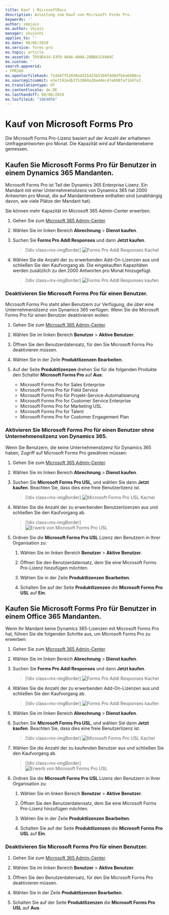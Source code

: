 ```yaml
---
title: Kauf | MicrosoftDocs
description: Anleitung zum Kauf von Microsoft Forms Pro.
keywords: ''
author: sbmjais
ms.author: shjais
manager: shujoshi
applies_to: ''
ms.date: 08/06/2019
ms.service: forms-pro
ms.topic: article
ms.assetid: 7D59D434-53F0-46A6-A00A-20BB41C69A4C
ms.custom: ''
search.appverid:
- FPR160
ms.openlocfilehash: 71dd47f52030add15425b5104fdd0dfbbe6988ce
ms.sourcegitcommit: e3e7192edb3753060a20a4dec47eb98faf1b87a3
ms.translationtype: HT
ms.contentlocale: de-DE
ms.lasthandoff: 08/06/2019
ms.locfileid: "1864056"
---
```

# <a name="purchase-microsoft-forms-pro"></a>Kauf von Microsoft Forms Pro

Die Microsoft Forms Pro-Lizenz basiert auf der Anzahl der erhaltenen Umfrageantworten pro Monat. Die Kapazität wird auf Mandantenebene gemessen.
 
## <a name="purchase-microsoft-forms-pro-for-users-in-a-dynamics-365-tenant"></a>Kaufen Sie Microsoft Forms Pro für Benutzer in einem Dynamics 365 Mandanten.

Microsoft Forms Pro ist Teil der Dynamics 365 Enterprise Lizenz. Ein Mandant mit einer Unternehmenslizenz von Dynamics 365 hat 2000 Antworten pro Monat, die auf Mandantenebene enthalten sind (unabhängig davon, wie viele Plätze der Mandant hat).
 
Sie können mehr Kapazität im Microsoft 365 Admin-Center erwerben.
 
1.  Gehen Sie zum [Microsoft 365 Admin-Center](https://admin.microsoft.com/). 

2.  Wählen Sie im linken Bereich **Abrechnung** > **Dienst kaufen**.

3.  Suchen Sie **Forms Pro Addl Responses** und dann **Jetzt kaufen**.

    > [!div class=mx-imgBorder]
    > ![Forms Pro Addl Responses Kachel](media/addl-responses-license.png "Forms Pro Addl Responses Kachel")

4.  Wählen Sie die Anzahl der zu erwerbenden Add-On-Lizenzen aus und schließen Sie den Kaufvorgang ab. Die eingekauften Kapazitäten werden zusätzlich zu den 2000 Antworten pro Monat hinzugefügt.

    > [!div class=mx-imgBorder]
    > ![Forms Pro Addl Responses kaufen](media/addl-responses-license-purchase.png "Forms Pro Addl Responses kaufen")
 
### <a name="disable-microsoft-forms-pro-for-a-user"></a>Deaktivieren Sie Microsoft Forms Pro für einen Benutzer.

Microsoft Forms Pro steht allen Benutzern zur Verfügung, die über eine Unternehmenslizenz von Dynamics 365 verfügen. Wenn Sie die Microsoft Forms Pro für einen Benutzer deaktivieren wollen:

1.  Gehen Sie zum [Microsoft 365 Admin-Center](https://admin.microsoft.com/). 

2.  Wählen Sie im linken Bereich **Benutzer** > **Aktive Benutzer**.

3.   Öffnen Sie den Benutzerdatensatz, für den Sie Microsoft Forms Pro deaktivieren müssen.

4.  Wählen Sie in der Zeile **Produktlizenzen** **Bearbeiten**.

5.  Auf der Seite **Produktlizenzen** drehen Sie für die folgenden Produkte den Schalter **Microsoft Forms Pro** auf **Aus**:
    -  Microsoft Forms Pro for Sales Enterprise
    - Microsoft Forms Pro für Field Service
    - Microsoft Forms Pro für Projekt-Service-Automatisierung
    - Microsoft Forms Pro for Customer Service Enterprise
    - Microsoft Forms Pro for Marketing USL
    - Microsoft Forms Pro for Talent
    - Microsoft Forms Pro for Customer Engagement Plan

### <a name="enable-microsoft-forms-pro-for-a-user-without-a-dynamics-365-enterprise-license"></a>Aktivieren Sie Microsoft Forms Pro für einen Benutzer ohne Unternehmenslizenz von Dynamics 365.

Wenn Sie Benutzern, die keine Unternehmenslizenz für Dynamics 365 haben, Zugriff auf Microsoft Forms Pro gewähren müssen:

1.  Gehen Sie zum [Microsoft 365 Admin-Center](https://admin.microsoft.com/). 

2.  Wählen Sie im linken Bereich **Abrechnung** > **Dienst kaufen**.

3.  Suchen Sie **Microsoft Forms Pro USL**, und wählen Sie dann **Jetzt kaufen**. Beachten Sie, dass dies eine freie Benutzerlizenz ist.

    > [!div class=mx-imgBorder]
    > ![Microsoft Forms Pro USL Kachel](media/usl-license.png "Microsoft Forms Pro USL Kachel")

4.  Wählen Sie die Anzahl der zu erwerbenden Benutzerlizenzen aus und schließen Sie den Kaufvorgang ab.

    > [!div class=mx-imgBorder]
    > ![Erwerb von Microsoft Forms Pro USL](media/usl-license-purchase.png "Erwerb von Microsoft Forms Pro USL")

5.  Ordnen Sie die **Microsoft Forms Pro USL** Lizenz den Benutzern in Ihrer Organisation zu:

    1. Wählen Sie im linken Bereich **Benutzer** > **Aktive Benutzer**.

    2. Öffnen Sie den Benutzerdatensatz, dem Sie eine Microsoft Forms Pro-Lizenz hinzufügen möchten.

    3. Wählen Sie in der Zeile **Produktlizenzen** **Bearbeiten**.

    4. Schalten Sie auf der Seite **Produktlizenzen** die **Microsoft Forms Pro USL** auf **Ein**.

## <a name="purchase-microsoft-forms-pro-for-users-in-an-office-365-tenant"></a>Kaufen Sie Microsoft Forms Pro für Benutzer in einem Office 365 Mandanten.

Wenn Ihr Mandant keine Dynamics 365-Lizenzen mit Microsoft Forms Pro hat, führen Sie die folgenden Schritte aus, um Microsoft Forms Pro zu erwerben:    

1.  Gehen Sie zum [Microsoft 365 Admin-Center](https://admin.microsoft.com/). 

2.  Wählen Sie im linken Bereich **Abrechnung** > **Dienst kaufen**.

3.  Suchen Sie **Forms Pro Addl Responses** und dann **Jetzt kaufen**.

    > [!div class=mx-imgBorder]
    > ![Forms Pro Addl Responses Kachel](media/addl-responses-license.png "Forms Pro Addl Responses Kachel")

4.  Wählen Sie die Anzahl der zu erwerbenden Add-On-Lizenzen aus und schließen Sie den Kaufvorgang ab. 

    > [!div class=mx-imgBorder]
    > ![Forms Pro Addl Responses kaufen](media/addl-responses-license-purchase.png "Forms Pro Addl Responses kaufen")

5.  Wählen Sie im linken Bereich **Abrechnung** > **Dienst kaufen**.

6.  Suchen Sie **Microsoft Forms Pro USL**, und wählen Sie dann **Jetzt kaufen**. Beachten Sie, dass dies eine freie Benutzerlizenz ist.

    > [!div class=mx-imgBorder]
    > ![Microsoft Forms Pro USL Kachel](media/usl-license.png "Microsoft Forms Pro USL Kachel")

7.  Wählen Sie die Anzahl der zu kaufenden Benutzer aus und schließen Sie den Kaufvorgang ab.

    > [!div class=mx-imgBorder]
    > ![Erwerb von Microsoft Forms Pro USL](media/usl-license-purchase.png "Erwerb von Microsoft Forms Pro USL")

8.  Ordnen Sie die **Microsoft Forms Pro USL** Lizenz den Benutzern in Ihrer Organisation zu:

    1. Wählen Sie im linken Bereich **Benutzer** > **Aktive Benutzer**.

    2. Öffnen Sie den Benutzerdatensatz, dem Sie eine Microsoft Forms Pro-Lizenz hinzufügen möchten.

    3. Wählen Sie in der Zeile **Produktlizenzen** **Bearbeiten**.

    4. Schalten Sie auf der Seite **Produktlizenzen** die **Microsoft Forms Pro USL** auf **Ein**.

### <a name="disable-microsoft-forms-pro-for-a-user"></a>Deaktivieren Sie Microsoft Forms Pro für einen Benutzer.

1.  Gehen Sie zum [Microsoft 365 Admin-Center](https://admin.microsoft.com/). 

2.  Wählen Sie im linken Bereich **Benutzer** > **Aktive Benutzer**.

3.   Öffnen Sie den Benutzerdatensatz, für den Sie Microsoft Forms Pro deaktivieren müssen.

4.  Wählen Sie in der Zeile **Produktlizenzen** **Bearbeiten**.

5.  Schalten Sie auf der Seite **Produktlizenzen** die **Microsoft Forms Pro USL** auf **Aus**. 

